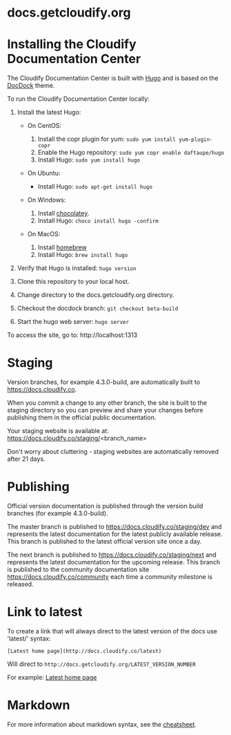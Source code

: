 # docs.getcloudify.org

<!-- [![Circle CI](https://circleci.com/gh/cloudify-cosmo/docs.getcloudify.org/tree/3.4.0-build.svg?style=shield)](https://circleci.com/gh/cloudify-cosmo/docs.getcloudify.org/tree/3.5.0-build) -->

# Installing the Cloudify Documentation Center

The Cloudify Documentation Center is built with [Hugo]( https://gohugo.io/ ) and is based on the [DocDock]( https://github.com/vjeantet/hugo-theme-docdock.git ) theme.

To run the Cloudify Documentation Center locally:

1. Install the latest Hugo:

    * On CentOS:

        1. Install the copr plugin for yum: `sudo yum install yum-plugin-copr`
        1. Enable the Hugo repository: `sudo yum copr enable daftaupe/hugo`
        1. Install Hugo: `sudo yum install hugo`

    * On Ubuntu:
    
        * Install Hugo: `sudo apt-get install hugo`

    * On Windows:

        1. Install [chocolatey](https://chocolatey.org/install).
        1. Install Hugo: `choco install hugo -confirm`
        
    * On MacOS:

        1. Install [homebrew](https://brew.sh/)
        2. Install Hugo: `brew install hugo`

1. Verify that Hugo is installed: `hugo version`
1. Clone this repository to your local host.
1. Change directory to the docs.getcloudify.org directory.
1. Checkout the docdock branch: `git checkout beta-build`
1. Start the hugo web server: `hugo server`

To access the site, go to: http://localhost:1313

# Staging

Version branches, for example 4.3.0-build, are automatically built to https://docs.cloudify.co.

When you commit a change to any other branch, the site is built to the staging directory  so you can preview and share your changes before publishing them in the official public documentation.

Your staging website is available at: https://docs.cloudify.co/staging/<branch_name>

Don't worry about cluttering - staging websites are automatically removed after 21 days.

# Publishing

Official version documentation is published through the version build branches (for example 4.3.0-build).

The master branch is published to https://docs.cloudify.co/staging/dev and represents the latest documentation for the latest publicly available release. This branch is published to the latest official version site once a day.

The next branch is published to https://docs.cloudify.co/staging/next and represents the latest documentation for the upcoming release. This branch is published to the community documentation site https://docs.cloudify.co/community each time a community milestone is released.

<!-- Content organization
====================

* the pages are now divided to directories (e.g. 'plugins', 'intro'), where each directory represents a section on the site's left sidebar. Once a file is within a directory, it's automatically listed under the corresponding section

* the order of pages in a section is determined by the 'weight' parameter, which is stored in each page metadata (Front Matter.) Remember, lower weight == higher priority

* If there's a page you don't want to publish online, you can set ```'draft: true'``` in the page metadata

* To add a new section (directory,) you have to add it to the sidebar menu in the site project's config.toml.
  Currently, this is a site-wide file located at the docs.getcloudify.org-site repo, and cannot be configured per version. -->

# Link to latest 

To create a link that will always direct to the latest version of the docs use 'latest/' syntax:
```
[Latest home page](http://docs.cloudify.co/latest)
```
Will direct to `http://docs.getcloudify.org/LATEST_VERSION_NUMBER`

For example: [Latest home page](http://docs.cloudify.co/latest)

# Markdown

For more information about markdown syntax, see the [cheatsheet](http://docs.cloudify.co/latest/cheatsheet).
